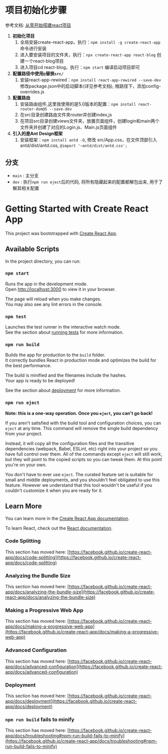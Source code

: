 # 项目初始化步骤

参考文档: [从零开始搭建react项目](http://huhaowb.com/2022/03/18/%E4%BB%8E%E9%9B%B6%E5%BC%80%E5%A7%8B%E6%90%AD%E5%BB%BAreact%E9%A1%B9%E7%9B%AE/)

1. **初始化项目**
    1. 全局安装create-react-app，执行：`npm install -g create-react-app` 命令进行安装
    2. 进入要安装项目的文件夹，执行：`npx create-react-app react-blog` 创建一个react-blog项目
    3. 进入项目cd react-blog，执行：`npm start` 编译启动项目即可
2. **配置路径中使用`@`替换`src/`**
    1. 安装react-app-rewired：`npm install react-app-rewired --save-dev` 修改package.json中的启动脚本(详见参考文档), 根路径下，添加config-overrides.js
3. **配置路由**
    1. 安装路由组件,这里我使用的是5.0版本的配置：`npm install react-router-dom@5 --save-dev`
    2. 在src目录创建路由文件夹router并创建index,js
    3. 在项目src目录创建views文件夹，放置页面组件，创建login和main两个文件夹并创建了对应的Login.js、Main.js页面组件
4. **引入的是Ant Design框架**
    1. 安装框架：`npm install antd -D`, 修改 src/App.css，在文件顶部引入 antd/dist/antd.css,  `@import '~antd/dist/antd.css';`

## 分支

* `main` : 主分支
* `dev` : 执行`npm run eject`后的代码, 将所有隐藏起来的配置都解包出来, 用于了解其相关配置

# Getting Started with Create React App

This project was bootstrapped with [Create React App](https://github.com/facebook/create-react-app).

## Available Scripts

In the project directory, you can run:

### `npm start`

Runs the app in the development mode.\
Open [http://localhost:3000](http://localhost:3000) to view it in your browser.

The page will reload when you make changes.\
You may also see any lint errors in the console.

### `npm test`

Launches the test runner in the interactive watch mode.\
See the section about [running tests](https://facebook.github.io/create-react-app/docs/running-tests) for more information.

### `npm run build`

Builds the app for production to the `build` folder.\
It correctly bundles React in production mode and optimizes the build for the best performance.

The build is minified and the filenames include the hashes.\
Your app is ready to be deployed!

See the section about [deployment](https://facebook.github.io/create-react-app/docs/deployment) for more information.

### `npm run eject`

**Note: this is a one-way operation. Once you `eject`, you can't go back!**

If you aren't satisfied with the build tool and configuration choices, you can `eject` at any time. This command will remove the single build dependency from your project.

Instead, it will copy all the configuration files and the transitive dependencies (webpack, Babel, ESLint, etc) right into your project so you have full control over them. All of the commands except `eject` will still work, but they will point to the copied scripts so you can tweak them. At this point you're on your own.

You don't have to ever use `eject`. The curated feature set is suitable for small and middle deployments, and you shouldn't feel obligated to use this feature. However we understand that this tool wouldn't be useful if you couldn't customize it when you are ready for it.

## Learn More

You can learn more in the [Create React App documentation](https://facebook.github.io/create-react-app/docs/getting-started).

To learn React, check out the [React documentation](https://reactjs.org/).

### Code Splitting

This section has moved here: [https://facebook.github.io/create-react-app/docs/code-splitting](https://facebook.github.io/create-react-app/docs/code-splitting)

### Analyzing the Bundle Size

This section has moved here: [https://facebook.github.io/create-react-app/docs/analyzing-the-bundle-size](https://facebook.github.io/create-react-app/docs/analyzing-the-bundle-size)

### Making a Progressive Web App

This section has moved here: [https://facebook.github.io/create-react-app/docs/making-a-progressive-web-app](https://facebook.github.io/create-react-app/docs/making-a-progressive-web-app)

### Advanced Configuration

This section has moved here: [https://facebook.github.io/create-react-app/docs/advanced-configuration](https://facebook.github.io/create-react-app/docs/advanced-configuration)

### Deployment

This section has moved here: [https://facebook.github.io/create-react-app/docs/deployment](https://facebook.github.io/create-react-app/docs/deployment)

### `npm run build` fails to minify

This section has moved here: [https://facebook.github.io/create-react-app/docs/troubleshooting#npm-run-build-fails-to-minify](https://facebook.github.io/create-react-app/docs/troubleshooting#npm-run-build-fails-to-minify)
